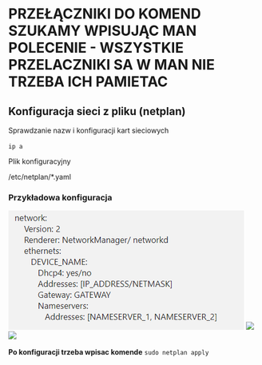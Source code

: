 # PRZEŁĄCZNIKI DO KOMEND SZUKAMY WPISUJĄC MAN POLECENIE - WSZYSTKIE PRZELACZNIKI SA W MAN NIE TRZEBA ICH PAMIETAC
## Konfiguracja sieci z pliku (netplan)

Sprawdzanie nazw i konfiguracji kart sieciowych 

`ip a`

Plik konfiguracyjny

/etc/netplan/\*.yaml

### Przykładowa konfiguracja

![](/images/netplan_ex_1.png)
![](/images/netplan_ex_2.png)
![](/images/netplan_ex_3.png)

**Po konfiguracji trzeba wpisac komende** `sudo netplan apply`
